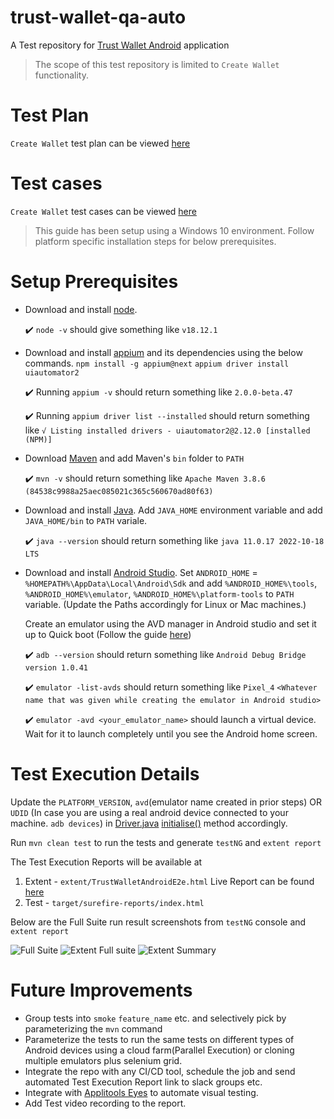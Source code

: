 # trust-wallet-qa-auto
A Test repository for [Trust Wallet Android](https://trustwallet.com/) application

> The scope of this test repository is limited to `Create Wallet` functionality.

# Test Plan

`Create Wallet` test plan can be viewed [here](https://drive.google.com/file/d/1ZaDxYm6UQMF_QuTLAegZMEsT36EvNNhl/view)

# Test cases

`Create Wallet` test cases can be viewed [here](https://docs.google.com/spreadsheets/d/17kSCSyKbI_g8Xt99q60dt1pqvzeeYMhnu5dMq_jZRr4/edit#gid=0)

> This guide has been setup using a Windows 10 environment. Follow platform specific installation steps for below prerequisites.

# Setup Prerequisites

- Download and install [node](https://nodejs.org/en/).

  :heavy_check_mark: `node -v` should give something like `v18.12.1` 

- Download and install [appium](https://appium.io) and its dependencies using the below commands.
         `npm install -g appium@next`
         `appium driver install uiautomator2`

  :heavy_check_mark: Running `appium -v` should return something like `2.0.0-beta.47`

  :heavy_check_mark: Running `appium driver list --installed` should return something like `√ Listing installed drivers - uiautomator2@2.12.0 [installed (NPM)]`

- Download [Maven](https://maven.apache.org/download.cgi) and add Maven's `bin` folder to `PATH`

  :heavy_check_mark: `mvn -v` should return something like `Apache Maven 3.8.6 (84538c9988a25aec085021c365c560670ad80f63)`

- Download and install [Java](https://www.oracle.com/in/java/technologies/javase/jdk11-archive-downloads.html). Add `JAVA_HOME` environment variable and add `JAVA_HOME/bin` to `PATH` variale.

  :heavy_check_mark: `java --version` should return something like `java 11.0.17 2022-10-18 LTS`

- Download and install [Android Studio](https://developer.android.com/studio/). 
  Set `ANDROID_HOME` = `%HOMEPATH%\AppData\Local\Android\Sdk` and add `%ANDROID_HOME%\tools`, `%ANDROID_HOME%\emulator`, `%ANDROID_HOME%\platform-tools` to `PATH` variable.
  (Update the Paths accordingly for Linux or Mac machines.) 

  Create an emulator using the AVD manager in Android studio and set it up to Quick boot (Follow the guide [here](https://wix.github.io/Detox/docs/next/guide/android-dev-env/#setting-up-a-quick-boot-snapshot-from-the-emulator))

  :heavy_check_mark: `adb --version` should return something like `Android Debug Bridge version 1.0.41`

  :heavy_check_mark: `emulator -list-avds` should return something like `Pixel_4` `<Whatever name that was given while creating the emulator in Android studio>`

  :heavy_check_mark: `emulator -avd <your_emulator_name>` should launch a virtual device. Wait for it to launch completely until you see the Android home screen.

# Test Execution Details

Update the `PLATFORM_VERSION`, `avd`(emulator name created in prior steps) OR `UDID` (In case you are using a real android device connected to your machine. `adb devices`)  in [Driver.java](src/main/java/com/trustwallet/qa/utils/Driver.java) [initialise()](https://github.com/trustandroid/trust-wallet-qa-auto/blob/main/src/main/java/com/trustwallet/qa/utils/Driver.java#L11) method accordingly.

Run `mvn clean test` to run the tests and generate `testNG` and `extent report`

The Test Execution Reports will be available at 
1. Extent - `extent/TrustWalletAndroidE2e.html` Live Report can be found [here](https://trustandroid.github.io)
2. Test - `target/surefire-reports/index.html`

Below are the Full Suite run result screenshots from `testNG` console and `extent report`

![Full Suite](https://lh3.googleusercontent.com/drive-viewer/AFDK6gOHiQQfNpEtSRDA-EZ49_5VeXuBfp0DDS5PueAO4PT4QMibne5Md0PwgEzq4DV5X04Iq3YpBpe1lR8gYLQH_ZSwMe5r_Q=w1920-h852)
![Extent Full suite](https://lh3.googleusercontent.com/drive-viewer/AFDK6gMYtOO8jXTiuZwjhaNZkXYM_3A1HA-WG-YcgNbaDURszeuxvJtvl9b4WScV7f8uRKDyY0C5IpDkIhQ-iwWSXjF_lOpODQ=w1920-h852)
![Extent Summary](https://lh3.googleusercontent.com/drive-viewer/AFDK6gPFxT3e6Yc87sMX2Jq6GkFXu6dpPSWPV22Wh2Kdxn5KxQ3soOVkd1gLOPDvohm2Nm2jJMtXiEBbh07JedvZvjNlnAS2=w1920-h852)

# Future Improvements
- Group tests into `smoke` `feature_name` etc. and selectively pick by parameterizing the `mvn` command
- Parameterize the tests to run the same tests on different types of Android devices using a cloud farm(Parallel Execution) or cloning multiple emulators plus selenium grid.
- Integrate the repo with any CI/CD tool, schedule the job and send automated Test Execution Report link to slack groups etc.
- Integrate with [Applitools Eyes](https://eyes.applitools.com/) to automate visual testing.
- Add Test video recording to the report.